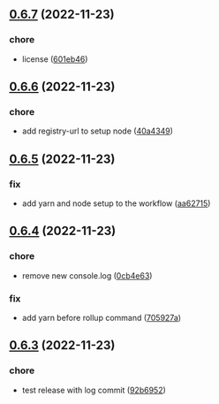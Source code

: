 ## [0.6.7](https://github.com/giladbeer/node-spider/compare/v0.6.6...v0.6.7) (2022-11-23)


### chore

* license ([601eb46](https://github.com/giladbeer/node-spider/commit/601eb46d4cd85f91731e2f014cae898f30c94f7b))



## [0.6.6](https://github.com/giladbeer/node-spider/compare/v0.6.5...v0.6.6) (2022-11-23)


### chore

* add registry-url to setup node ([40a4349](https://github.com/giladbeer/node-spider/commit/40a43490875b7bad317c07606951e394df3d3693))



## [0.6.5](https://github.com/giladbeer/node-spider/compare/v0.6.4...v0.6.5) (2022-11-23)


### fix

* add yarn and node setup to the workflow ([aa62715](https://github.com/giladbeer/node-spider/commit/aa627159d20b372ca8a7d72170ce8eaf7e2280cb))



## [0.6.4](https://github.com/giladbeer/node-spider/compare/v0.6.3...v0.6.4) (2022-11-23)


### chore

* remove new console.log ([0cb4e63](https://github.com/giladbeer/node-spider/commit/0cb4e639862ff94a6b5211d453e950dc1d67ff32))

### fix

* add yarn before rollup command ([705927a](https://github.com/giladbeer/node-spider/commit/705927ac5621137d25a92c4ca1b47ccfd716c31f))



## [0.6.3](https://github.com/giladbeer/node-spider/compare/92b6952286b23f3696b66ca20aca6868a8fc0a90...v0.6.3) (2022-11-23)


### chore

* test release with log commit ([92b6952](https://github.com/giladbeer/node-spider/commit/92b6952286b23f3696b66ca20aca6868a8fc0a90))



